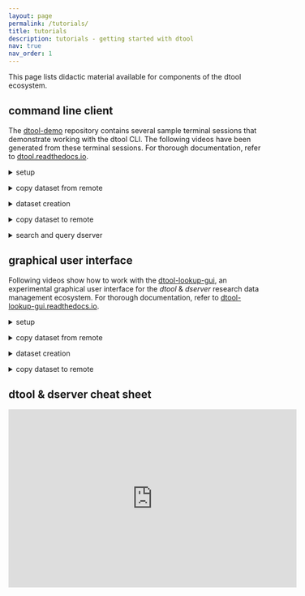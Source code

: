 ```yaml
---
layout: page
permalink: /tutorials/
title: tutorials
description: tutorials - getting started with dtool
nav: true
nav_order: 1
---
```


This page lists didactic material available for components of the dtool ecosystem.

## command line client

The [dtool-demo](https://github.com/livMatS/dtool-demo) repository contains several sample terminal sessions that
demonstrate working with the dtool CLI. The following videos have been generated from these terminal sessions. For
thorough documentation, refer to [dtool.readthedocs.io](https://dtool.readthedocs.io).

<details>
<summary>setup</summary>
<br>
<script src="https://asciinema.org/a/660458.js" id="asciicast-660458" async="true"></script>
</details>
<p></p>

<details>
<summary>copy dataset from remote</summary>
<br>
<script src="https://asciinema.org/a/660459.js" id="asciicast-660459" async="true"></script>
</details>
<p></p>

<details>
<summary>dataset creation</summary>
<br>
<script src="https://asciinema.org/a/661484.js" id="asciicast-661484" async="true"></script>
</details>
<p></p>

<details>
<summary>copy dataset to remote</summary>
<br>
<script src="https://asciinema.org/a/660461.js" id="asciicast-660461" async="true"></script>
</details>
<p></p>

<details>
<summary>search and query dserver</summary>
<br>
<script src="https://asciinema.org/a/660463.js" id="asciicast-660463" async="true"></script>
</details>
<p></p>

## graphical user interface

Following videos show how to work with the [dtool-lookup-gui](https://github.com/livMatS/dtool-lookup-gui),
an experimental graphical user interface for the *dtool* & *dserver* research data management ecosystem.
For thorough documentation, refer to [dtool-lookup-gui.readthedocs.io](https://dtool-lookup-gui.readthedocs.io/).

<details>
<summary>setup</summary>
<br>
<iframe width="560" height="315" src="https://www.youtube.com/embed/dnx-kEI65Js?si=Y7vGJyV7MtVyjhhZ" title="YouTube video player" frameborder="0" allow="accelerometer; autoplay; clipboard-write; encrypted-media; gyroscope; picture-in-picture; web-share" referrerpolicy="strict-origin-when-cross-origin" allowfullscreen></iframe>
</details>
<p></p>

<details>
<summary>copy dataset from remote</summary>
<br>
<iframe width="560" height="315" src="https://www.youtube.com/embed/Qu5_AF9zrb4?si=aLkDmqQHT1iJuxSC" title="YouTube video player" frameborder="0" allow="accelerometer; autoplay; clipboard-write; encrypted-media; gyroscope; picture-in-picture; web-share" referrerpolicy="strict-origin-when-cross-origin" allowfullscreen></iframe>
</details>
<p></p>

<details>
<summary>dataset creation</summary>
<br>
<iframe width="560" height="315" src="https://www.youtube.com/embed/lGODxYxF3F4?si=rFLXpECINY00eYdK" title="YouTube video player" frameborder="0" allow="accelerometer; autoplay; clipboard-write; encrypted-media; gyroscope; picture-in-picture; web-share" referrerpolicy="strict-origin-when-cross-origin" allowfullscreen></iframe>
</details>
<p></p>

<details>
<summary>copy dataset to remote</summary>
<br>
<iframe width="560" height="315" src="https://www.youtube.com/embed/29v4eKC1ym0?si=q7GtPn-zQKXoZkGY" title="YouTube video player" frameborder="0" allow="accelerometer; autoplay; clipboard-write; encrypted-media; gyroscope; picture-in-picture; web-share" referrerpolicy="strict-origin-when-cross-origin" allowfullscreen></iframe>
</details>
<p></p>

## dtool & dserver cheat sheet

<iframe src="https://widgets.figshare.com/articles/26102227/embed?show_title=1" width="568" height="351" allowfullscreen frameborder="0"></iframe>
